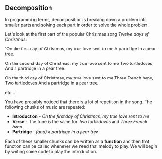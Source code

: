 ## Decomposition

In programming terms, decomposition is breaking down a problem into smaller parts and solving each part in order to solve the whole problem.

Let's look at the first part of the popular Christmas song _Twelve days of Christmas_:

`On the first day of Christmas, my true love sent to me
A partridge in a pear tree.

On the second day of Christmas, my true love sent to me
Two turtledoves
And a partridge in a pear tree.

On the third day of Christmas, my true love sent to me
Three French hens,
Two turtledoves
And a partridge in a pear tree.

etc...`

You have probably noticed that there is a lot of repetition in the song. The following chunks of music are repeated:

- **Introduction** - _On the first day of Christmas, my true love sent to me_
- **Verse** - The tune is the same for _Two turtledoves_ and _Three French hens_
- **Partridge** - _(and) a partridge in a pear tree_

Each of these smaller chunks can be written as a **function** and then that function can be called whenever we need that melody to play. We will begin by writing some code to play the introduction.
